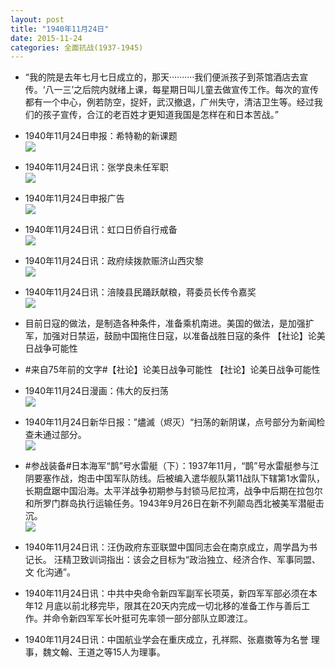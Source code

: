 ```yaml
---
layout: post
title: "1940年11月24日"
date: 2015-11-24
categories: 全面抗战(1937-1945)
---
```


<meta name="referrer" content="no-referrer" />

- “我的院是去年七月七日成立的，那天··········我们便派孩子到茶馆酒店去宣传。‘八一三’之后院内就绪上课，每星期日叫儿童去做宣传工作。每次的宣传都有一个中心，例若防空，捉奸，武汉撤退，广州失守，清洁卫生等。经过我们的孩子宣传，合江的老百姓才更知道我国是怎样在和日本苦战。” 

- 1940年11月24日申报：希特勒的新课题 <br/><img src="https://ww3.sinaimg.cn/large/aca367d8jw1eycgkrw3cxj20u90yety7.jpg" />

- 1940年11月24日讯：张学良未任军职 <br/><img src="https://ww1.sinaimg.cn/large/aca367d8jw1eyceum3eltj208o06xmy0.jpg" />

- 1940年11月24日申报广告 <br/><img src="https://ww3.sinaimg.cn/large/aca367d8jw1eycd42lwo4j20pr0hdwki.jpg" />

- 1940年11月24日讯：虹口日侨自行戒备 <br/><img src="https://ww1.sinaimg.cn/large/aca367d8jw1eycby3vhv1j205w0a9jsu.jpg" />

- 1940年11月24日讯：政府续拨款赈济山西灾黎 <br/><img src="https://ww3.sinaimg.cn/large/aca367d8jw1eycbebe6ksj207k0bv3z8.jpg" />

- 1940年11月24日讯：涪陵县民踊跃献粮，蒋委员长传令嘉奖 <br/><img src="https://ww3.sinaimg.cn/large/aca367d8jw1eyc66z4o93j20bc0biab8.jpg" />

- 目前日寇的做法，是制造各种条件，准备乘机南进。美国的做法，是加强扩军，加强对日禁运，鼓励中国拖住日寇，以准备战胜日寇的条件 【社论】论美日战争可能性 

- #来自75年前的文字#【社论】论美日战争可能性 【社论】论美日战争可能性 

- 1940年11月24日漫画：伟大的反扫荡 <br/><img src="https://ww4.sinaimg.cn/large/aca367d8jw1eybxifyjjtj20af0c9gmu.jpg" />

- 1940年11月24日新华日报：”燼滅（烬灭）“扫荡的新阴谋，点号部分为新闻检查未通过部分。 <br/><img src="https://ww4.sinaimg.cn/large/aca367d8jw1eybvrwqn4sj212b0ien3u.jpg" />

- #参战装备#日本海军“鹊”号水雷艇（下）：1937年11月，“鹊”号水雷艇参与江阴要塞作战，炮击中国军队防线。后被编入遣华舰队第11战队下辖第1水雷队，长期盘踞中国沿海。太平洋战争初期参与封锁马尼拉湾，战争中后期在拉包尔和所罗门群岛执行运输任务。1943年9月26日在新不列颠岛西北被美军潜艇击沉。 <br/><img src="https://ww1.sinaimg.cn/large/aca367d8jw1eybu1ivglrj20hs0783zl.jpg" />

- 1940年11月24日讯：汪伪政府东亚联盟中国同志会在南京成立，周学昌为书记长。 汪精卫致训词指出：该会之目标为“政治独立、经济合作、军事同盟、文 化沟通”。 

- 1940年11月24日讯：中共中央命令新四军副军长项英，新四军军部必须在本年12 月底以前北移完毕，限其在20天内完成一切北移的准备工作与善后工 作。并命令新四军军长叶挺可先率领一部分部队立即渡江。 

- 1940年11月24日讯：中国航业学会在重庆成立，孔祥熙、张嘉擞等为名誉 理事，魏文翰、王道之等15人为理事。 

